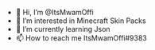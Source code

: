 - 👋 Hi, I’m @ItsMwamOffi
- 👀 I’m interested in Minecraft Skin Packs
- 🌱 I’m currently learning Json
- 📫 How to reach me ItsMwamOffi#9383

<!---
ItsMwamOffi/ItsMwamOffi is a ✨ special ✨ repository because its `README.md` (this file) appears on your GitHub profile.
You can click the Preview link to take a look at your changes.
--->
